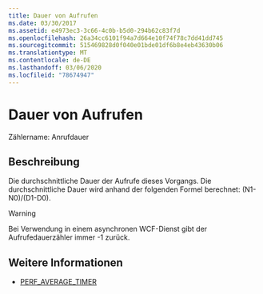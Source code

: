 ```yaml
---
title: Dauer von Aufrufen
ms.date: 03/30/2017
ms.assetid: e4973ec3-3c66-4c0b-b5d0-294b62c83f7d
ms.openlocfilehash: 26a34cc6101f94a7d664e10f74f78c7dd41dd745
ms.sourcegitcommit: 515469828d0f040e01bde01df6b8e4eb43630b06
ms.translationtype: MT
ms.contentlocale: de-DE
ms.lasthandoff: 03/06/2020
ms.locfileid: "78674947"
---
```

# <a name="calls-duration"></a>Dauer von Aufrufen
Zählername: Anrufdauer  
  
## <a name="description"></a>Beschreibung  
 Die durchschnittliche Dauer der Aufrufe dieses Vorgangs. Die durchschnittliche Dauer wird anhand der folgenden Formel berechnet: (N1-N0)/(D1-D0).  
  
> [!WARNING]
> Bei Verwendung in einem asynchronen WCF-Dienst gibt der Aufrufedauerzähler immer -1 zurück.  
  
## <a name="see-also"></a>Weitere Informationen

- [PERF_AVERAGE_TIMER](https://docs.microsoft.com/previous-versions/windows/embedded/ms938538(v%3dmsdn.10))
